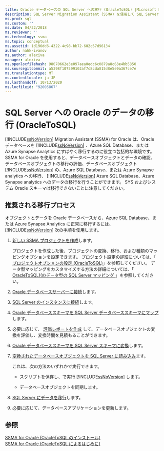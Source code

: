 ```yaml
---
title: Oracle データベースの SQL Server への移行 (OracleToSQL) |Microsoft Docs
description: SQL Server Migration Assistant (SSMA) を使用して SQL Server または Azure SQL Database に Oracle データベースを移行するには、この推奨プロセスを使用します。
ms.prod: sql
ms.custom: ''
ms.date: 04/22/2018
ms.reviewer: ''
ms.technology: ssma
ms.topic: conceptual
ms.assetid: 1d196dd6-4322-4c98-bb72-602c57d96134
author: nahk-ivanov
ms.author: alexiva
manager: alexiva
ms.openlocfilehash: 98070662e3e097aea0edc6c0879a8c63e4bb5850
ms.sourcegitcommit: a5398f107599102af7c8cda815d8e5e9a367ce7e
ms.translationtype: MT
ms.contentlocale: ja-JP
ms.lasthandoff: 10/13/2020
ms.locfileid: "92005867"
---
```

# <a name="migrating-oracle-databases-to-sql-server-oracletosql"></a>SQL Server への Oracle のデータの移行 (OracleToSQL)
[!INCLUDE[ssNoVersion](../../includes/ssnoversion-md.md)] Migration Assistant (SSMA) for Oracle は、Oracle データベースを [!INCLUDE[ssNoVersion](../../includes/ssnoversion-md.md)] 、Azure SQL Database、または Azure Synapse Analytics にすばやく移行するのに役立つ包括的な環境です。 SSMA for Oracle を使用すると、データベースオブジェクトとデータの確認、データベースオブジェクトの移行の評価、データベースオブジェクト [!INCLUDE[ssNoVersion](../../includes/ssnoversion-md.md)] の、Azure SQL Database、または Azure Synapse analytics への移行、 [!INCLUDE[ssNoVersion](../../includes/ssnoversion-md.md)] Azure SQL Database、Azure Synapse analytics へのデータの移行を行うことができます。 SYS およびシステム Oracle スキーマは移行できないことに注意してください。
  
## <a name="recommended-migration-process"></a>推奨される移行プロセス  
オブジェクトとデータを Oracle データベースから、Azure SQL Database、または Azure Synapse Analytics に正常に移行するには、 [!INCLUDE[ssNoVersion](../../includes/ssnoversion-md.md)] 次の手順を使用します。
  
1.  [新しい SSMA プロジェクトを作成](working-with-ssma-projects-oracletosql.md)します。  
  
    プロジェクトを作成した後、プロジェクトの変換、移行、および種類のマッピングオプションを設定できます。 プロジェクト設定の詳細については、「 [プロジェクトオプションの設定 &#40;OracleToSQL&#41;](../../ssma/oracle/setting-project-options-oracletosql.md)」を参照してください。 データ型マッピングをカスタマイズする方法の詳細については、「 [OracleToSQL&#41;&#40;のデータ型の SQL Server マッピング ](../../ssma/oracle/mapping-oracle-and-sql-server-data-types-oracletosql.md)」を参照してください。  
  
2.  [Oracle データベースサーバーに接続](connecting-to-oracle-database-oracletosql.md)します。  
  
3.  [SQL Server のインスタンスに接続](connecting-to-sql-server-oracletosql.md)します。  
  
4.  [Oracle データベーススキーマを SQL Server データベーススキーマにマップ](mapping-oracle-schemas-to-sql-server-schemas-oracletosql.md)します。  
  
5.  必要に応じて、 [評価レポートを作成](assessing-oracle-schemas-for-conversion-oracletosql.md) して、データベースオブジェクトの変換を評価し、変換時間を見積もることができます。  
  
6.  [Oracle データベーススキーマを SQL Server スキーマに変換](converting-oracle-schemas-oracletosql.md)します。  
  
7.  [変換されたデータベースオブジェクトを SQL Server に読み込み](loading-converted-database-objects-into-sql-server-oracletosql.md)ます。  
  
    これは、次の方法のいずれかで実行できます。  
  
    -   スクリプトを保存し、で実行 [!INCLUDE[ssNoVersion](../../includes/ssnoversion-md.md)] します。  
  
    -   データベースオブジェクトを同期します。  
  
8.  [SQL Server にデータを移行](migrating-oracle-data-into-sql-server-oracletosql.md)します。  
  
9. 必要に応じて、データベースアプリケーションを更新します。  
  
## <a name="see-also"></a>参照  
[SSMA for Oracle &#40;OracleToSQL のインストール&#41;](../../ssma/oracle/installing-ssma-for-oracle-oracletosql.md)  
[SSMA for Oracle &#40;OracleToSQL によるはじめに&#41;](../../ssma/oracle/getting-started-with-ssma-for-oracle-oracletosql.md)  
  
